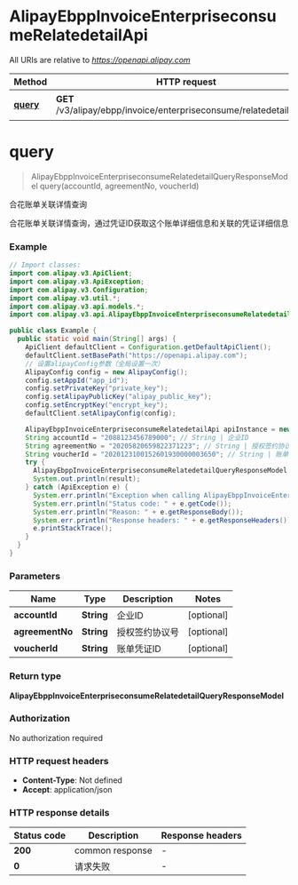 # AlipayEbppInvoiceEnterpriseconsumeRelatedetailApi

All URIs are relative to *https://openapi.alipay.com*

| Method | HTTP request | Description |
|------------- | ------------- | -------------|
| [**query**](AlipayEbppInvoiceEnterpriseconsumeRelatedetailApi.md#query) | **GET** /v3/alipay/ebpp/invoice/enterpriseconsume/relatedetail/query | 合花账单关联详情查询 |


<a name="query"></a>
# **query**
> AlipayEbppInvoiceEnterpriseconsumeRelatedetailQueryResponseModel query(accountId, agreementNo, voucherId)

合花账单关联详情查询

合花账单关联详情查询，通过凭证ID获取这个账单详细信息和关联的凭证详细信息

### Example
```java
// Import classes:
import com.alipay.v3.ApiClient;
import com.alipay.v3.ApiException;
import com.alipay.v3.Configuration;
import com.alipay.v3.util.*;
import com.alipay.v3.api.models.*;
import com.alipay.v3.api.AlipayEbppInvoiceEnterpriseconsumeRelatedetailApi;

public class Example {
  public static void main(String[] args) {
    ApiClient defaultClient = Configuration.getDefaultApiClient();
    defaultClient.setBasePath("https://openapi.alipay.com");
    // 设置alipayConfig参数（全局设置一次）
    AlipayConfig config = new AlipayConfig();
    config.setAppId("app_id");
    config.setPrivateKey("private_key");
    config.setAlipayPublicKey("alipay_public_key");
    config.setEncryptKey("encrypt_key");
    defaultClient.setAlipayConfig(config);

    AlipayEbppInvoiceEnterpriseconsumeRelatedetailApi apiInstance = new AlipayEbppInvoiceEnterpriseconsumeRelatedetailApi(defaultClient);
    String accountId = "2088123456789000"; // String | 企业ID
    String agreementNo = "20205820659822371223"; // String | 授权签约协议号
    String voucherId = "2020123100152601930000003650"; // String | 账单凭证ID
    try {
      AlipayEbppInvoiceEnterpriseconsumeRelatedetailQueryResponseModel result = apiInstance.query(accountId, agreementNo, voucherId);
      System.out.println(result);
    } catch (ApiException e) {
      System.err.println("Exception when calling AlipayEbppInvoiceEnterpriseconsumeRelatedetailApi#query");
      System.err.println("Status code: " + e.getCode());
      System.err.println("Reason: " + e.getResponseBody());
      System.err.println("Response headers: " + e.getResponseHeaders());
      e.printStackTrace();
    }
  }
}
```

### Parameters

| Name | Type | Description  | Notes |
|------------- | ------------- | ------------- | -------------|
| **accountId** | **String**| 企业ID | [optional] |
| **agreementNo** | **String**| 授权签约协议号 | [optional] |
| **voucherId** | **String**| 账单凭证ID | [optional] |

### Return type

**AlipayEbppInvoiceEnterpriseconsumeRelatedetailQueryResponseModel**

### Authorization

No authorization required

### HTTP request headers

 - **Content-Type**: Not defined
 - **Accept**: application/json

### HTTP response details
| Status code | Description | Response headers |
|-------------|-------------|------------------|
| **200** | common response |  -  |
| **0** | 请求失败 |  -  |

